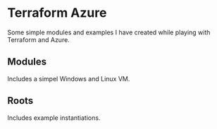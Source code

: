 # Terraform Azure
Some simple modules and examples I have created while playing with Terraform and Azure.

## Modules
Includes a simpel Windows and Linux VM.

## Roots
Includes example instantiations.
